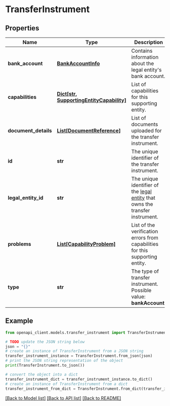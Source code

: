 # TransferInstrument


## Properties

Name | Type | Description | Notes
------------ | ------------- | ------------- | -------------
**bank_account** | [**BankAccountInfo**](BankAccountInfo.md) | Contains information about the legal entity&#39;s bank account. | 
**capabilities** | [**Dict[str, SupportingEntityCapability]**](SupportingEntityCapability.md) | List of capabilities for this supporting entity. | [optional] 
**document_details** | [**List[DocumentReference]**](DocumentReference.md) | List of documents uploaded for the transfer instrument. | [optional] 
**id** | **str** | The unique identifier of the transfer instrument. | [readonly] 
**legal_entity_id** | **str** | The unique identifier of the [legal entity](https://docs.adyen.com/api-explorer/legalentity/latest/post/legalEntities#responses-200-id) that owns the transfer instrument. | 
**problems** | [**List[CapabilityProblem]**](CapabilityProblem.md) | List of the verification errors from capabilities for this supporting entity. | [optional] 
**type** | **str** | The type of transfer instrument.  Possible value: **bankAccount**. | 

## Example

```python
from openapi_client.models.transfer_instrument import TransferInstrument

# TODO update the JSON string below
json = "{}"
# create an instance of TransferInstrument from a JSON string
transfer_instrument_instance = TransferInstrument.from_json(json)
# print the JSON string representation of the object
print(TransferInstrument.to_json())

# convert the object into a dict
transfer_instrument_dict = transfer_instrument_instance.to_dict()
# create an instance of TransferInstrument from a dict
transfer_instrument_from_dict = TransferInstrument.from_dict(transfer_instrument_dict)
```
[[Back to Model list]](../README.md#documentation-for-models) [[Back to API list]](../README.md#documentation-for-api-endpoints) [[Back to README]](../README.md)


